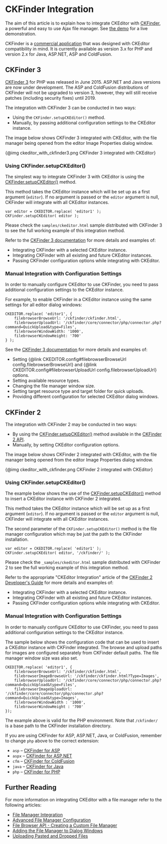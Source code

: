 # CKFinder Integration

The aim of this article is to explain how to integrate CKEditor with [CKFinder](http://cksource.com/ckfinder/), a powerful and easy to use Ajax file manager. See [the demo](http://cksource.com/ckfinder/demo#ckeditor) for a live demonstration.

<p class="requirements">
	CKFinder is a <a href="http://cksource.com/ckfinder">commercial application</a> that was designed with CKEditor compatibility in mind. It is currently available as version 3.x for PHP and version 2.x for Java, ASP.NET, ASP and ColdFusion.
</p>

## CKFinder 3

[CKFinder 3](https://cksource.com/ckfinder/demo) for PHP was released in June 2015. ASP.NET and Java versions are now under development. The ASP and ColdFusion distributions of CKFinder will not be upgraded to version 3, however, they will still receive patches (including security fixes) until 2019.

The integration with CKFinder 3 can be conducted in two ways:

* Using the `CKFinder.setupCKEditor()` method.
* Manually, by passing additional configuration settings to the CKEditor instance.

The image below shows CKFinder 3 integrated with CKEditor, with the file manager being opened from the editor Image Properties dialog window.

{@img ckeditor_with_ckfinder3.png CKFinder 3 integrated with CKEditor}

### Using CKFinder.setupCKEditor()

The simplest way to integrate CKFinder 3 with CKEditor is using the [CKFinder.setupCKEditor()](http://docs.cksource.com/ckfinder3/#!/api/CKFinder-method-setupCKEditor) method.

This method takes the CKEditor instance which will be set up as a first argument (`editor`). If no argument is passed or the `editor` argument is null, CKFinder will integrate with all CKEditor instances.

	var editor = CKEDITOR.replace( 'editor1' );
	CKFinder.setupCKEditor( editor );
	
Please check the `samples/ckeditor.html` sample distributed with CKFinder 3 to see the full working example of this integration method.

Refer to the [CKFinder 3 documentation](http://docs.cksource.com/ckfinder3/#!/guide/dev_ckeditor-section-ckfinder.setupckeditor%28%29) for more details and examples of:

* Integrating CKFinder with a selected CKEditor instance.
* Integrating CKFinder with all existing and future CKEditor instances.
* Passing CKFinder configuration options while integrating with CKEditor.

### Manual Integration with Configuration Settings

In order to manually configure CKEditor to use CKFinder, you need to pass additional configuration settings to the CKEditor instance.

For example, to enable CKFinder in a CKEditor instance using the same settings for all editor dialog windows:

	CKEDITOR.replace( 'editor1', {
    	filebrowserBrowseUrl: '/ckfinder/ckfinder.html',
    	filebrowserUploadUrl: '/ckfinder/core/connector/php/connector.php?command=QuickUpload&type=Files',
		filebrowserWindowWidth: '1000',
		filebrowserWindowHeight: '700'
	} );

See the [CKFinder 3 documentation](http://docs.cksource.com/ckfinder3/#!/guide/dev_ckeditor-section-manual-integration) for more details and examples of:

* Setting {@link CKEDITOR.config#filebrowserBrowseUrl config.filebrowserBrowseUrl} and {@link CKEDITOR.config#filebrowserUploadUrl config.filebrowserUploadUrl} options.
* Setting available resource types.
* Changing the file manager window size.
* Setting target resource type and target folder for quick uploads.
* Providing different configuration for selected CKEditor dialog windows.

## CKFinder 2

The integration with CKFinder 2 may be conducted in two ways:

* By using the [CKFinder.setupCKEditor()](http://docs.cksource.com/ckfinder_2.x_api/symbols/CKFinder.html#.setupCKEditor) method available in the [CKFinder 2 API](http://docs.cksource.com/ckfinder_2.x_api/).
* Manually, by setting CKEditor configuration options.

The image below shows CKFinder 2 integrated with CKEditor, with the file manager being opened from the editor Image Properties dialog window.

{@img ckeditor_with_ckfinder.png CKFinder 2 integrated with CKEditor}

### Using CKFinder.setupCKEditor()

The example below shows the use of the [CKFinder.setupCKEditor()](http://docs.cksource.com/ckfinder_2.x_api/symbols/CKFinder.html#.setupCKEditor) method to insert a CKEditor instance with CKFinder 2 integrated.

This method takes the CKEditor instance which will be set up as a first argument (`editor`). If no argument is passed or the `editor` argument is null, CKFinder will integrate with all CKEditor instances.

The second parameter of the `CKFinder.setupCKEditor()` method is the file manager configuration which may be just the path to the CKFinder installation.

	var editor = CKEDITOR.replace( 'editor1' );
	CKFinder.setupCKEditor( editor, '/ckfinder/' );

Please check the `_samples/ckeditor.html` sample distributed with CKFinder 2 to see the full working example of this integration method.

Refer to the appropriate "CKEditor Integration" article of the [CKFinder 2 Developer's Guide](http://docs.cksource.com/CKFinder_2.x/Developers_Guide) for more details and examples of:

* Integrating CKFinder with a selected CKEditor instance.
* Integrating CKFinder with all existing and future CKEditor instances.
* Passing CKFinder configuration options while integrating with CKEditor.

### Manual Integration with Configuration Settings

In order to manually configure CKEditor to use CKFinder, you need to pass additional configuration settings to the CKEditor instance.

The sample below shows the configuration code that can be used to insert a CKEditor instance with CKFinder integrated. The browse and upload paths for images are configured separately from CKFinder default paths. The file manager window size was also set.

	CKEDITOR.replace( 'editor1', {
		filebrowserBrowseUrl: '/ckfinder/ckfinder.html',
		filebrowserImageBrowseUrl: '/ckfinder/ckfinder.html?Type=Images',
		filebrowserUploadUrl: '/ckfinder/core/connector/php/connector.php?command=QuickUpload&type=Files',
		filebrowserImageUploadUrl: '/ckfinder/core/connector/php/connector.php?command=QuickUpload&type=Images',
		filebrowserWindowWidth : '1000',
		filebrowserWindowHeight : '700'
	});

The example above is valid for the PHP environment. Note that `/ckfinder/` is a base path to the CKFinder installation directory.

If you are using CKFinder for ASP, ASP.NET, Java, or ColdFusion, remember to change `php` above to the correct extension:

* `asp` &ndash; [CKFinder for ASP](http://docs.cksource.com/CKFinder_2.x/Developers_Guide/ASP/CKEditor_Integration)
* `aspx` &ndash; [CKFinder for ASP.NET](http://docs.cksource.com/CKFinder_2.x/Developers_Guide/ASP.NET/CKEditor_Integration)
* `cfm` &ndash; [CKFinder for ColdFusion](http://docs.cksource.com/CKFinder_2.x/Developers_Guide/ColdFusion/CKEditor_Integration)
* `java` &ndash; [CKFinder for Java](http://docs.cksource.com/CKFinder_2.x/Developers_Guide/Java/CKEditor_Integration)
* `php` &ndash; [CKFinder for PHP](http://docs.cksource.com/CKFinder_2.x/Developers_Guide/PHP/CKEditor_Integration)

## Further Reading

For more information on integrating CKEditor with a file manager refer to the following articles:

* [File Manager Integration](#!/guide/dev_file_browse_upload)
* [Advanced File Manager Configuration](#!/guide/dev_file_manager_configuration)
* [File Browser API - Creating a Custom File Manager](#!/guide/dev_file_browser_api)
* [Adding the File Manager to Dialog Windows](#!/guide/dev_dialog_add_file_browser)
* [Uploading Pasted and Dropped Files](#!/guide/dev_file_upload)
